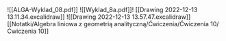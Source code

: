![[ALGA-Wyklad_08.pdf]]
![[Wyklad_8a.pdf]]!
[[Drawing 2022-12-13 13.11.34.excalidraw]]
![[Drawing 2022-12-13 13.57.47.excalidraw]]
[[Notatki/Algebra liniowa z geometrią analityczną/Ćwiczenia/Ćwiczenia 10/Ćwiczenia 10]]
